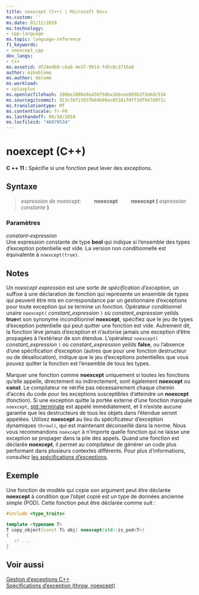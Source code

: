 ```yaml
---
title: noexcept (C++) | Microsoft Docs
ms.custom: ''
ms.date: 01/12/2018
ms.technology:
- cpp-language
ms.topic: language-reference
f1_keywords:
- noexcept_cpp
dev_langs:
- C++
ms.assetid: df24edb9-c6a6-4e37-9914-fd5c0c3716a8
author: mikeblome
ms.author: mblome
ms.workload:
- cplusplus
ms.openlocfilehash: 100be1808a9a45079dba1b6cee805b3f3e6dc534
ms.sourcegitcommit: 913c3bf23937b64b90ac05181fdff3df947d9f1c
ms.translationtype: MT
ms.contentlocale: fr-FR
ms.lasthandoff: 09/18/2018
ms.locfileid: "46079534"
---
```

# <a name="noexcept-c"></a>noexcept (C++)

**C ++ 11 :** Spécifie si une fonction peut lever des exceptions.

## <a name="syntax"></a>Syntaxe

> *expression de noexcept*: &nbsp; &nbsp; &nbsp; &nbsp; **noexcept** &nbsp; &nbsp; &nbsp; &nbsp; **noexcept (** *expression constante* **)**

### <a name="parameters"></a>Paramètres

*constant-expression*<br/>
Une expression constante de type **bool** qui indique si l’ensemble des types d’exception potentielle est vide. La version non conditionnelle est équivalente à `noexcept(true)`.

## <a name="remarks"></a>Notes

Un *noexcept expression* est une sorte de *spécification d’exception*, un suffixe à une déclaration de fonction qui représente un ensemble de types qui peuvent être mis en correspondance par un gestionnaire d’exceptions pour toute exception qui se termine un fonction. Opérateur conditionnel unaire `noexcept(` *constant_expression* `)` où *constant_expression* yeilds **true**et son synonyme inconditionnel **noexcept**, spécifiez que le jeu de types d’exception potentielle qui peut quitter une fonction est vide. Autrement dit, la fonction lève jamais d’exception et n’autorise jamais une exception d’être propagées à l’extérieur de son étendue. L’opérateur `noexcept(` *constant_expression* `)` où *constant_expression* yeilds **false**, ou l’absence d’une spécification d’exception (autres que pour une fonction destructeur ou de désallocation), indique que le jeu d’exceptions potentielles que vous pouvez quitter la fonction est l’ensemble de tous les types.

Marquer une fonction comme **noexcept** uniquement si toutes les fonctions qu’elle appelle, directement ou indirectement, sont également **noexcept** ou **const**. Le compilateur ne vérifie pas nécessairement chaque chemin d’accès du code pour les exceptions susceptibles d’atteindre un **noexcept** (fonction). Si une exception quitte la portée externe d’une fonction marquée `noexcept`, [std::terminate](../standard-library/exception-functions.md#terminate) est appelé immédiatement, et il n’existe aucune garantie que les destructeurs de tous les objets dans l’étendue seront appelées. Utilisez **noexcept** au lieu du spécificateur d’exception dynamiques `throw()`, qui est maintenant déconseillé dans la norme. Nous vous recommandons `noexcept` à n’importe quelle fonction qui ne laisse une exception se propager dans la pile des appels. Quand une fonction est déclarée **noexcept**, il permet au compilateur de générer un code plus performant dans plusieurs contextes différents. Pour plus d’informations, consultez [les spécifications d’exceptions](exception-specifications-throw-cpp.md).

## <a name="example"></a>Exemple

Une fonction de modèle qui copie son argument peut être déclarée **noexcept** à condition que l’objet copié est un type de données ancienne simple (POD). Cette fonction peut être déclarée comme suit :

```cpp
#include <type_traits>

template <typename T>
T copy_object(const T& obj) noexcept(std::is_pod<T>)
{
   // ...
}
```

## <a name="see-also"></a>Voir aussi

[Gestion d’exceptions C++](cpp-exception-handling.md)<br/>
[Spécifications d’exception (throw, noexcept)](exception-specifications-throw-cpp.md)